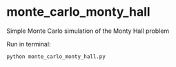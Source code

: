 # monte_carlo_monty_hall
Simple Monte Carlo simulation of the Monty Hall problem

Run in terminal: 

```
python monte_carlo_monty_hall.py
```
